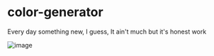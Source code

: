 # color-generator
Every day something new, I guess, It ain't much but it's honest work

![image](https://user-images.githubusercontent.com/89873995/230452786-4709b806-2c1b-4008-9404-d5178df54197.png)

